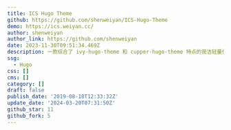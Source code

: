 ```yaml
---
title: ICS Hugo Theme
github: https://github.com/shenweiyan/ICS-Hugo-Theme
demo: https://ics.weiyan.cc/
author: shenweiyan
author_link: https://github.com/shenweiyan
date: 2023-11-30T09:51:34.469Z
description: 一款综合了 ivy-hugo-theme 和 cupper-hugo-theme 特点的简洁轻量化的响应式 Hugo 博客主题。
ssg:
  - Hugo
css: []
cms: []
category: []
draft: false
publish_date: '2019-08-18T12:33:32Z'
update_date: '2024-03-20T07:31:50Z'
github_star: 11
github_fork: 5
---
```

